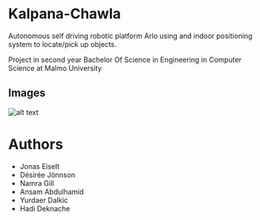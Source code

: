 # Kalpana-Chawla
Autonomous self driving robotic platform Arlo using and indoor positioning system to locate/pick up objects.

Project in second year Bachelor Of Science in Engineering in Computer Science at Malmo University

## Images
![alt text](https://github.com/HD-Extreeem/Grupp-Kalpana-Chawla/blob/master/Demodag.jpg?raw=true)

# Authors
*  Jonas Eiselt
*  Désirée Jönnson
*  Namra Gill
*  Ansam Abdulhamid
*  Yurdaer Dalkic
*  Hadi Deknache
